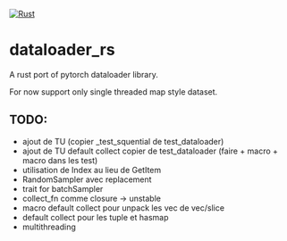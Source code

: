 [![Rust](https://github.com/Tudyx/dataloader_rs/actions/workflows/rust.yml/badge.svg)](https://github.com/Tudyx/dataloader_rs/actions/workflows/rust.yml)

# dataloader_rs

A rust port of pytorch dataloader library.


For now support only single threaded map style dataset.

## TODO:
- ajout de TU (copier _test_squential de test_dataloader)
- ajout de TU default collect copier de test_dataloader (faire + macro + macro dans les test)
- utilisation de Index au lieu de GetItem
- RandomSampler avec replacement
- trait for batchSampler
- collect_fn comme closure -> unstable
- macro default collect pour unpack les vec de vec/slice
- default collect pour les tuple et hasmap
- multithreading
